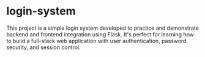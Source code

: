 # login-system
This project is a simple login system developed to practice and demonstrate backend and frontend integration using Flask. It's perfect for learning how to build a full-stack web application with user authentication, password security, and session control.
